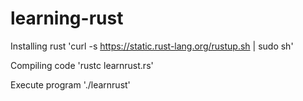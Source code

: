 # learning-rust

Installing rust
'curl -s https://static.rust-lang.org/rustup.sh | sudo sh'

Compiling code
'rustc learnrust.rs'

Execute program
'./learnrust'
